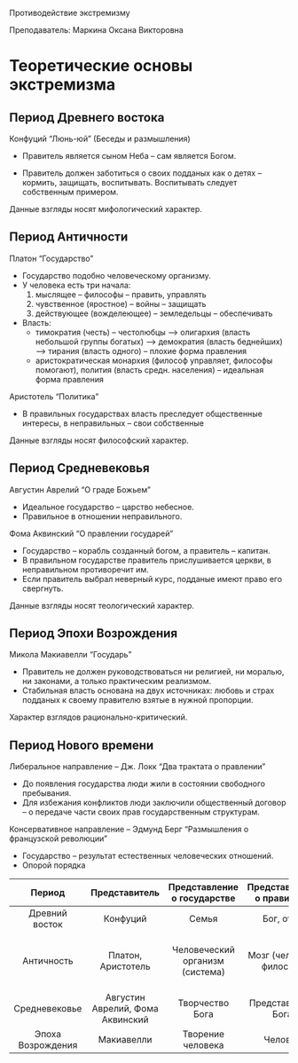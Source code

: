 Противодействие экстремизму

Преподаватель: Маркина Оксана Викторовна

# Теоретические основы экстремизма

## Период Древнего востока

Конфуций “Люнь-юй” (Беседы и размышления)

- Правитель является сыном Неба – сам является Богом.

- Правитель должен заботиться о своих подданых как о детях – кормить, защищать, воспитывать. Воспитывать следует собственным примером.

Данные взгляды носят мифологический характер.

## Период Античности

Платон “Государство”

- Государство подобно человеческому организму.
- У человека есть три начала:
  1. мыслящее – философы – править, управлять
  2. чувственное (яростное) – войны – защищать
  3. действующее (вожделеющее) – земледельцы – обеспечивать
- Власть:
  - тимократия (честь) – честолюбцы –> олигархия (власть небольшой группы богатых) –> демократия (власть беднейших) –> тирания (власть одного) – плохие форма правления
  - аристократическая монархия (философ управляет, философы помогают), полития (власть средн. населения) – идеальная форма правления

Аристотель “Политика”

- В правильных государствах власть преследует общественные интересы, в неправильных – свои собственные

Данные взгляды носят философский характер.

## Период Средневековья

Августин Аврелий “О граде Божьем”

- Идеальное государство – царство небесное.
- Правильное в отношении неправильного.

Фома Аквинский “О правлении государей”

- Государство – корабль созданный богом, а правитель – капитан.
- В правильном государстве правитель прислушивается церкви, в неправильном противоречит им.
- Если правитель выбрал неверный курс, подданые имеют право его свергнуть. 

Данные взгляды носят теологический характер.

## Период Эпохи Возрождения

Микола Макиавелли “Государь”

- Правитель не должен руководствоваться ни религией, ни моралью, ни законами, а только практическим реализмом.
- Стабильная власть основана на двух источниках: любовь и страх подданых к своему правителю взятые в нужной пропорции.

Характер взглядов рационально-критический.

## Период Нового времени

Либеральное направление – Дж. Локк “Два трактата о правлении”

- До появления государства люди жили в состоянии свободного пребывания.
- Для избежания конфликтов люди заключили общественный договор – о передаче части своих прав государственным структурам.

Консервативное направление – Эдмунд Берг “Размышления о французской революции”

* Государство – результат естественных человеческих отношений.
* Опорой порядка



|      Период       |          Представитель           |   Представление о государстве   | Представление о правителе |                     Признаки экстремизма                     |
| :---------------: | :------------------------------: | :-----------------------------: | :-----------------------: | :----------------------------------------------------------: |
|  Древний восток   |             Конфуций             |              Семья              |         Бог, отец         |                  Неразумность детей (бунты)                  |
|    Античность     |        Платон, Аристотель        | Человеческий организм (система) |  Мозг (человек-философ)   | Выполнение несвойственных функций, нарушение функциональности |
|   Средневековье   | Августин Аврелий, Фома Аквинский |         Творчество Бога         |    Представитель Бога     |                    Человеческая слабость                     |
| Эпоха Возрождения |            Макиавелли            |        Творение человека        |          Человек          |                    Недоработка правителя                     |
